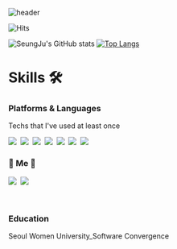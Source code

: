 ![header](https://capsule-render.vercel.app/api?type=soft&color=auto&height=150&section=header&text=SuhSeungJu&fontSize=70&animation=twinkling)

![Hits](https://https://hits.seeyoufarm.com/api/count/incr/badge.svg?url=https%3A%2F%2Fgithub.com%2Fzzoo0123&count_bg=%23E73E93&title_bg=%23555555&icon=github.svg&icon_color=%23E7E7E7&title=hits&edge_flat=flase)

![SeungJu's GitHub stats](https://github-readme-stats.vercel.app/api?username=zzoo0123&theme=dark&show_icons=true)
[![Top Langs](https://github-readme-stats.vercel.app/api/top-langs/?username=zzoo0123)](https://github.com/zzoo0123/github-readme-stats)

# Skills 🛠
### Platforms & Languages
<p> Techs that I've used at least once </p>
<p>
  <img src="https://img.shields.io/badge/Python-3766AB?style=flat-square&logo=Python&logoColor=white"/></a>&nbsp 
  <img src="https://img.shields.io/badge/R-75AADB?style=flat-square&logo=R&logoColor=white"/></a>&nbsp 
  <img src="https://img.shields.io/badge/C++-00599C?style=flat-square&logo=C%2B%2B&logoColor=white"/></a>&nbsp
  <img src="https://img.shields.io/badge/Java-F7DF1E?style=flat-square&logo=Java&logoColor=white"/></a>&nbsp
  <img src="https://img.shields.io/badge/Kotlin-7F52FF?style=flat-square&logo=Kotlin&logoColor=white"/></a>&nbsp
  <img src="https://img.shields.io/badge/HTML5-E34F26?style=flat-square&logo=HTML5&logoColor=white"/></a>&nbsp
 <img src="https://img.shields.io/badge/CSS-1572B6?style=flat-square&logo=CSS&logoColor=white"/></a>&nbsp
<br>

<h3> 🧸 Me 🧸 </h3>

<p>
  <a href="https://www.notion.so/Seung-Ju-3494beb1f7784dd099bd0f373a3b1a55"><img src="https://img.shields.io/badge/Notion-000000?style=flat-square&logo=Notion&logoColor=white&link=https://www.notion.so/Seung-Ju-3494beb1f7784dd099bd0f373a3b1a55"/></a>&nbsp
  <a href="mailto:0123suh@gmail.com"><img src="https://img.shields.io/badge/Gmail-d14836?style=flat-square&logo=Gmail&logoColor=white&link=0123suh@gmail.com"/></a>&nbsp
</p>
<br>

<h3> Education </h3>
<p> Seoul Women University_Software Convergence </p>
<br>
